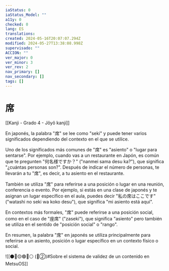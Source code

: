 ```yaml
---
iaStatus: 0
iaStatus_Model: ""
a11y: 0
checked: 0
lang: ES
translations: 
created: 2024-05-16T20:07:07.294Z
modified: 2024-05-27T13:38:08.998Z
supervisado: ""
ACCION: ""
ver_major: 0
ver_minor: 3
ver_rev: 2
nav_primary: []
nav_secondary: []
tags: []
---
```

# 席

[[Kanji - Grado 4 - Jôyô kanji]]

En japonés, la palabra "席" se lee como "seki" y puede tener varios significados dependiendo del contexto en el que se utilice. 

Uno de los significados más comunes de "席" es "asiento" o "lugar para sentarse". Por ejemplo, cuando vas a un restaurante en Japón, es común que te pregunten "何名様ですか？" ("nanmei sama desu ka?"), que significa "¿cuántas personas son?". Después de indicar el número de personas, te llevarán a tu "席", es decir, a tu asiento en el restaurante.

También se utiliza "席" para referirse a una posición o lugar en una reunión, conferencia o evento. Por ejemplo, si estás en una clase de japonés y te asignan un lugar específico en el aula, puedes decir "私の席はここです" ("watashi no seki wa koko desu"), que significa "mi asiento está aquí".

En contextos más formales, "席" puede referirse a una posición social, como en el caso de "座席" ("zaseki"), que significa "asiento" pero también se utiliza en el sentido de "posición social" o "rango".

En resumen, la palabra "席" en japonés se utiliza principalmente para referirse a un asiento, posición o lugar específico en un contexto físico o social.


![[⚫🔴🟡🟢🔵⚪ (🔴②)#Sobre el sistema de validez de un contenido en MetsuOS]]